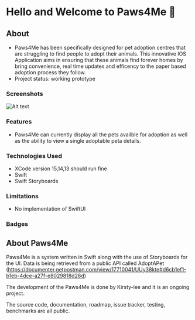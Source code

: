 # Hello and Welcome to Paws4Me 🐾

## About

* Paws4Me has been specifically designed for pet adoption centres that are struggling to find people to adopt their animals. This innovative IOS Application aims in ensuring that these animals find forever homes by bring convenience, real time updates and efficency to the paper based adoption process they follow.
* Project status: working prototype

### Screenshots

<img src="Desktop/listAllAnimals.jpg" alt="Alt text" title="Optional title">

### Features
* Paws4Me can currently display all the pets availble for adoption as well as the ability to view a single adoptable peta details.

### Technologies Used
* XCode version 15,14,13 should run fine 
* Swift
* Swift Storyboards

### Limitations
* No implementation of SwiftUI

### Badges

## About Paws4Me

Paws4Me is a system written in Swift along with the use of Storyboards for the UI. Data is being retrieved from a public API called AdoptAPet (https://documenter.getpostman.com/view/17710041/UUy38kte#d6cb1ef1-b1eb-4dce-a27f-e8029818d26d)

The development of the Paws4Me is done by Kirsty-lee and it is an ongoing project.

The source code, documentation, roadmap, issue tracker, testing, benchmarks are all public.

